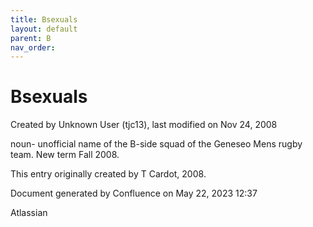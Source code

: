 ```yaml
---
title: Bsexuals
layout: default
parent: B
nav_order:
---
```


# Bsexuals

Created by  Unknown User (tjc13), last modified on Nov 24, 2008

noun- unofficial name of the B-side squad of the Geneseo Mens rugby team. New term Fall 2008.

This entry originally created by T Cardot, 2008.

Document generated by Confluence on May 22, 2023 12:37

Atlassian
